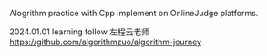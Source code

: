 Alogrithm practice with Cpp implement on OnlineJudge platforms.

2024.01.01  learning follow 左程云老师  
            https://github.com/algorithmzuo/algorithm-journey